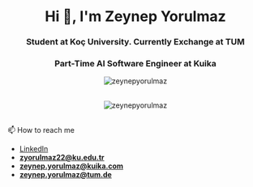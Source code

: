 
<h1 align="center">Hi 👋, I'm Zeynep Yorulmaz</h1>
<h3 align="center">Student at Koç University. Currently Exchange at TUM </h3>
<h3 align="center">Part-Time AI Software Engineer at Kuika</h3>
<p align="center"> <img src="https://komarev.com/ghpvc/?username=zeynepyorulmaz&label=Profile%20views&color=0e75b6&style=flat" alt="zeynepyorulmaz" /> </p>
<br>
<div align="center"><img align="center" src="https://github-readme-stats.vercel.app/api/top-langs?username=zeynepyorulmaz&show_icons=true&locale=en&layout=compact" alt="zeynepyorulmaz" /> </div>
<br>



📫 How to reach me
- <a href="www.linkedin.com/in/zeynepyorulmaz" target="_blank">LinkedIn</a>
- **zyorulmaz22@ku.edu.tr**
- **zeynep.yorulmaz@kuika.com**
- **zeynep.yorulmaz@tum.de**




